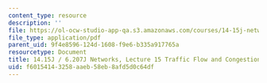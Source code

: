 ```yaml
---
content_type: resource
description: ''
file: https://ol-ocw-studio-app-qa.s3.amazonaws.com/courses/14-15j-networks-spring-2018/f60154143258aaeb58eb8afd5d0c64df_MIT14_15JS18_lec15.pdf
file_type: application/pdf
parent_uid: 9f4e8596-124d-1608-f9e6-b335a917765a
resourcetype: Document
title: 14.15J / 6.207J Networks, Lecture 15 Traffic Flow and Congestion Games
uid: f6015414-3258-aaeb-58eb-8afd5d0c64df
---
```

